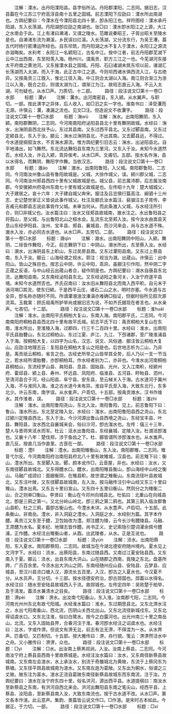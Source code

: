 <!-- { "loadSidebar": true } -->
　　注解：溧水。出丹阳溧阳县。县字俗所沾。丹阳郡溧阳，二志同。据旧志，汉县葢在今江苏江宁府高淳县南十五里之固城。前志溧阳下应劭曰：溧水所出南湖也。方舆纪要曰：今溧水在今溧阳县北四十里，卽永阳江也。祥符图经：溧水承丹阳湖，东入长荡湖。丹阳湖卽应劭之南湖也。张□曰：溧水卽水阳江之上源，大江之水南会于此。江上有渚曰濑渚，又谓之陵水。范雎说秦昭王，子胥出昭关至陵水是也。自濑渚东流为濑溪，乡民误曰烂溪。入长荡湖，又分流东行，为吴王漕，葢五代时杨行密漕运所经也。自东坝筑，而丹阳湖之水不复入于溧水，永阳江之源流亦滋晦矣。水利考：永阳江一名颖阳江，古名中江。按中江者，前志丹阳郡芜湖下云中江出西南，东至阳羡入海。杨州川。谓禹贡、职方三江之一也。今芜湖河东接太平府南之黄池河。又东接溧水县之固城。丹阳、石臼诸湖未筑东坝以前，诸湖汇长荡湖而入太湖，而入于海，此正古中江之道。今则坝西诸水俱西流入江，与古绝异。又按禹贡三江旣入，惟北江径入海。中江则合太湖以入海。南江则合渐江为浙江以入海，旣合之后，则谓太湖为江，谓渐江为江。故班志直云入海。不云入太湖，可勿疑也。从水□声。力质切。十二部。
　　路径：段注说文□第十一卷□水部
　　标题：瀷yì
　　注解：瀷水。出河南密县，东入颍。从水翼声。与职切。一部。按此潩字之异体，后人收入，如□汨之实一字也。淮南书曰：泽受瀷而无源。许愼云：瀷，凑漏之流也。见文□注。但造说文不收瀷字。
　　路径：段注说文□第十一卷□水部
　　标题：潕wǔ
　　注解：潕水。出南阳舞阴，东入颍。南阳郡舞阴，二志同。今河南南阳府泌阳县县北十里有舞阴故城。水经曰：潕水，出潕阴县西北扶予山，东过其县南。又东过西平县北。又东过郾县南。又东过定颍县北，东入于汝。郦云：潕水过潕阴县北，不出其南。又去郾县远，不得过。今水道提纲叙汝水，不言潕水源流。惟方舆纪要引旧志云：潕水，出泌阳县北。自平地涌出，如飞舞然。东北流达舞阳县东南为三里河。又东入于汝。未知今水道然否。水经入汝，许云入颍，乖异俟考。从水□声。文甫切。五部。按水名作潕，县以水得名，而舞阴、舞阳字作舞。当依汉志。
　　路径：段注说文□第十一卷□水部
　　标题：滶áo
　　注解：滶水。出南阳鲁阳，入父城。南阳郡鲁阳，二志同。今河南汝州鲁山县有鲁阳故城是。父城，大徐作城父，误。颍川郡父城，二志同。今河南汝州郏县西四十里有父城故城是也。城父县，前志属沛郡，后志属汝南郡。今安徽颍州府亳州东南七十里有城父故城是也。左传昭十九年：楚大城城父，大子建居之。哀十六年：大子建自城父奔宋。服注及吕览愼行篇高注、阚驷十三州志、史记楚世家正义皆说此事作城父。杜注及郦氏汝水篇注、裴骃注五子胥传、李吉甫元和郡县志说此事皆作父城。未审当何从。而此条滶入父城，与水经注所引合，则□非城父也。汝水篇注曰：汝水又径郏县故城南，滶水注之。水出鲁阳县之将孤山，至父城，与出鲁阳北山之桓水会。乱流东北至郏入汝。按今汝水由嵩县天息山东经伊阳县、汝州、宝丰县、郏县、襄城县，而沙河来会，尚与古水道不殊。滶水入汝，亦必同古水道也。从水□声。五劳切。二部。
　　路径：段注说文□第十一卷□水部
　　标题：瀙qìn
　　注解：瀙水。出南阳舞阴中阳山，入颍。舞阴，二徐皆作舞阳，今正。前志舞阴下曰：中阴山，瀙水所出，东至蔡入汝。水经曰：瀙水，出潕阴县东上畍山，东过吴房县南。又东过灈阳县南。又东过上蔡县南，东入于汝。郦云：山海经谓之视水。郭注：视当为瀙。出葴山。许愼云：出中阳山。皆山之殊目也。按志云中阴，许云中阳，乖异。虽郦注引作阳，然中阴二字正葴之反语，与中山经云出葴山者合，疑作阴是也。方舆纪要曰：瀙水自唐县东北流，达舞阳县南。又东南经泌阳县东北。又东经泌阳之象河关，入汝宁府遂平县境。未知今水道然否也。齐氏召南曰：汝水旧从舞阳县北而南入西平畍。自元末于涡河堨□其流，使东归颍。于是西平云庄，诸石二山之水，明时亦塞。今水道与古全异，卽名称亦随时不同。所谓灈瀙澺汶溱滇亦难确□指证，但据时俗所见叙次源流耳。玉裁案：顾氏祖禹所胪举尚或据旧志为说，不如齐氏据现在者言也。从水亲声。七吝切。十二部。
　　路径：段注说文□第十一卷□水部
　　标题：淮huái
　　注解：淮水。出南阳平氏桐柏大复山，东南入海。南阳郡平氏，二志同。今河南南阳府桐柏县县西北四十里有故平氏城。前志平氏下曰：禹贡桐柏大复山在东南，淮水所出，至淮陵入海，过郡四，行三千二百四十里。水经曰：淮水，出南阳平氏县胎簪山，东北过桐柏山，东过江夏、庐江、九江、下邳诸郡，至广陵淮浦县入于海。按桐柏大复，以四字为山名，汉志、说文、风俗通、郦注皆云桐柏大复山。应劭注地理志云：复阳县在桐柏大复山之阳是也。后世地志析为二山，乃非是。禹贡祇云桐柏，省言之也。古经史所举之山皆举其全势，后人乃以一支一节当之，若水经所谓胎簪，亦卽桐柏耳。作水经者别为二，亦非也。今淮水出河南桐柏县桐柏山，东流经罗山县、眞阳县、息县、固始县、光州，又入江南畍，经颍州府、霍邱县、颍上县、寿州、怀远县、凤阳府、临淮县、五河县、盱眙县、泗州，至淸河县合于河，经山阳县、阜宁县、安东县，至云梯关入于海。古水道河于冀州入海，不与淮同入海。淮之古水道今未有异。淮自平氏至入海，大致东北行，东多北少。许云东南，南字误。从水隹声。户乖切。十五部。按禹贡潍水，汉书作维水。其作淮者，误。
　　路径：段注说文□第十一卷□水部
　　标题：滍zhì
　　注解：滍水。出南阳鲁阳尧山，东北入汝。南阳鲁阳，见上。前志鲁阳下曰：鲁山，滍水所出。东北至定陵入女。水经曰：滍水，出南阳鲁阳县西之尧山，东北过颍川定陵县西北，东入于汝。今沙河源出鲁山县西境之尧山，东经宝丰县、叶县、舞阳县，汝水西北自襄城来会，俗曰沙河，卽古滍水也。左传：僖三十三年，楚人与晋师夹泜水而军。杜云：泜水出鲁阳县，东经襄城、定陵入汝。杜谓泜卽滍也。又襄十八年：楚伐郑，涉于鱼齿之下。杜、郦皆谓所涉卽滍水也。从水蚩声。直几反。按直几当作直里。古音在一部。
　　路径：段注说文□第十一卷□水部
　　标题：澧lǐ
　　注解：澧水。出南阳雉衡山，东入汝。南阳郡雉，二志同。雉音弋尔反。今河南南阳府治南阳县府北八十里有故雉城，汉县也。前志雉下曰：衡山，澧水所出。东至郾入汝。郾，颜本讹作□，云音屋，非也。水经曰：汝水，又东南径郾县故城北。又东得醴水口。醴水，出南阳雉县衡山，卽山海经中山经之衡山。马融广成颂曰：面据衡阴，在雉县畍。故世谓之雉衡山。东南流径叶县故城北，又东注叶陂，又东径郾县故城南，左入汝。按马融传注引中山经又东三十里曰雉山，澧水出焉。又东五十里曰宣山。又东四十五里曰衡山。然则分之为雉衡二山，合之则单□衡山。李贤曰：衡山在今邓州向城县北。杜佑曰：北重山在向城县北，卽是三鸦之第一。又北分岭山岭北，卽三鸦之第二鸦也。其第三鸦入临汝郡鲁山县畍。杜之三鸦，葢卽古衡山也。今澧水未详。从水豊声。卢启切。十五部。此条衡山，非南岳。澧水，非入洞庭之澧水。入洞庭之水，水经别为篇。其字本作醴。禹贡江又东至于醴，卫包始改为澧。郑注醴为陵，云今长沙有醴陵县。马融、王肃醴为水名。夏本纪、地理志皆作醴。尚书正义、史记索隐引楚词濯余佩兮醴浦，正作醴。水经注出雉衡山者，从酉。出武陵者，从水。正是互讹也。
　　路径：段注说文□第十一卷□水部
　　标题：涢yún
　　注解：涢水。出南阳蔡阳，东入夏水。南阳郡蔡阳，二志同。故城当在今湖北德安府随州境内。夏水见上文沔字下。水经曰：涢水，出蔡阳县，东南过随县西。又南过江夏安陆县西。又东南入于夏。郦云：涢水，出县东南大洪山。山在随郡之西南，竟陵之东北。盘基所跨，广员百余里。今涢水出大洪山之阴，东南经随州应山县、安陆县、云梦县、应城县，至汉川县涢口塘入汉，源流长五百里。入汉，卽古之入夏水也。今汉夏不分。从水员声。王分切。十三部。按水径德安府治，卽古郧国也。郧葢以水得名。水经注曰：随水至安陆县故城西入于涢。故郧城也。左传定四年：吴败楚于柏举，及于淸发。葢涢水兼淸水之目矣。
　　路径：段注说文□第十一卷□水部
　　标题：淠pèi
　　注解：淠水。出汝南弋阳垂山，东入淮。汝南郡弋阳，二志同。今河南光州州东北有故弋阳城。水经淮水篇曰：淮水，东过期思县北。又东北淠水注之，水出弋阳南垂山，西北流，历阴山关西北出山。又东北流径新城戍东。又东北得诏虞水口。又东北注淮，俗曰白鹭水。按今之白露河也。出光州南三十里之南岳山，北流。又东入固始县界，合春河注于淮。春河卽水经注之诏虞水也。水经注曰：沘水，字或作淠。但说文有淠无沘，前志有沘无淠，不得混为一水。从水畀声。匹备切，又匹制切。十五部。按大雅传曰：淠，舟行貌。笺云：淠淠然泾水中之舟。又小雅传曰：淠淠，众也。
　　路径：段注说文□第十一卷□水部
　　标题：□yì
　　注解：□水。出汝南上蔡黑闾涧，入汝。汝南上蔡县，二志同。今河南汝宁府上蔡县县西南十里故蔡城是。水经注汝水篇曰：汝水，又东南径新蔡县故城南。又东南左会澺水，水上承汝水，别流于奇雒城北为黄陂，东流于上蔡冈东为蔡塘。又东径平舆县故城南为澺水。又东南左迤为葛陂。又东出为鲖水，俗谓之三丈陂。陂东注为富水。澺水正流自葛陂东南径新蔡县故城东而东南流，注于汝。方舆纪要曰：澺水在汝宁府东四十里，俗名洪河，源出西平县。水道提纲曰：南汝水至新蔡县之东南，有洪河自西北来会。洪河出舞阳县东南之笔尖山，经西平县、上蔡县、汝阳县，至新蔡县南入汝，大致东南流也。按于古水道不改。从水□声。篆文各本作澺。此云意声。集韵、类篇皆云说文作□。□作澺。是宋时古本如此。今据正。于力切。一部。
　　路径：段注说文□第十一卷□水部
　　标题：□xì
